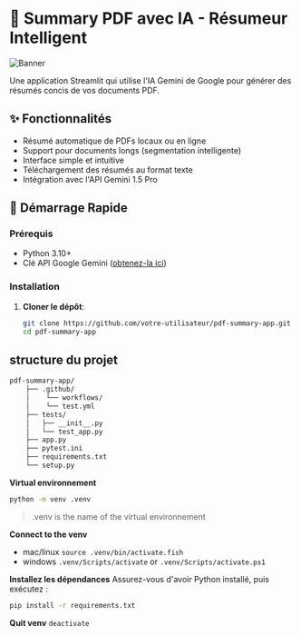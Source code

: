 
# 📄 Summary PDF avec IA - Résumeur Intelligent

![Banner](https://via.placeholder.com/800x200?text=PDF+Summary+with+Gemini+AI)

Une application Streamlit qui utilise l'IA Gemini de Google pour générer des résumés concis de vos documents PDF.

## ✨ Fonctionnalités

- Résumé automatique de PDFs locaux ou en ligne
- Support pour documents longs (segmentation intelligente)
- Interface simple et intuitive
- Téléchargement des résumés au format texte
- Intégration avec l'API Gemini 1.5 Pro

## 🚀 Démarrage Rapide

### Prérequis
- Python 3.10+
- Clé API Google Gemini ([obtenez-la ici](https://aistudio.google.com/app/apikey))

### Installation

1. **Cloner le dépôt**:
   ```bash
   git clone https://github.com/votre-utilisateur/pdf-summary-app.git
   cd pdf-summary-app

## structure du projet

```bash
pdf-summary-app/
    ├── .github/
    │    └── workflows/
    │    └── test.yml
    ├── tests/
    │   ├── __init__.py
    │   └── test_app.py
    ├── app.py
    ├── pytest.ini
    ├── requirements.txt
    └── setup.py
````

**Virtual environnement**
```bash
python -m venv .venv
```
> .venv is the name of the virtual environnement 

**Connect to the venv** 

- mac/linux
`source .venv/bin/activate.fish`
- windows
`.venv/Scripts/activate` or `.venv/Scripts/activate.ps1` 

**Installez les dépendances**
Assurez-vous d'avoir Python installé, puis exécutez :
```bash
pip install -r requirements.txt
```

**Quit venv**
`deactivate` 